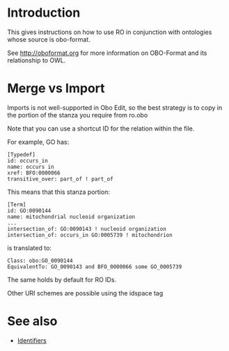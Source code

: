 # Introduction #

This gives instructions on how to use RO in conjunction with ontologies whose source is obo-format.

See http://oboformat.org for more information on OBO-Format and its relationship to OWL.

# Merge vs Import #

Imports is not well-supported in Obo Edit, so the best strategy is to copy in the portion of the stanza you require from ro.obo

Note that you can use a shortcut ID for the relation within the file.

For example, GO has:

```
[Typedef]
id: occurs_in
name: occurs in
xref: BFO:0000066
transitive_over: part_of ! part_of
```

This means that this stanza portion:

```
[Term]
id: GO:0090144
name: mitochondrial nucleoid organization
...
intersection_of: GO:0090143 ! nucleoid organization
intersection_of: occurs_in GO:0005739 ! mitochondrion
```

is translated to:

```
Class: obo:GO_0090144
EquivalentTo: GO_0090143 and BFO_0000066 some GO_0005739
```

The same holds by default for RO IDs.

Other URI schemes are possible using the idspace tag

# See also #

  * [Identifiers](Identifiers)
